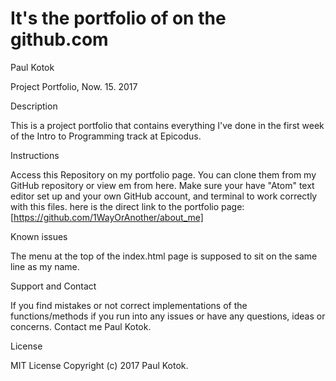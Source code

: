 It's the portfolio of on the github.com
========================================
Paul Kotok

Project Portfolio, Now. 15. 2017

Description

This is a project portfolio that contains everything I've done in the first week of the Intro to Programming track at Epicodus.

Instructions

Access this Repository on my portfolio page.
You can clone them from my GitHub repository or view em from here.
Make sure your have "Atom" text editor set up and your own GitHub account, and terminal to work correctly with this files.
here is the direct link to the portfolio page: [https://github.com/1WayOrAnother/about_me]


Known issues

The menu at the top of the index.html page is supposed to sit on the same line as my name.

Support and Contact

If you find mistakes or not correct implementations of the functions/methods if you run into any issues or have any questions, ideas or concerns. Contact me Paul Kotok.

License

MIT License Copyright (c) 2017 Paul Kotok.

